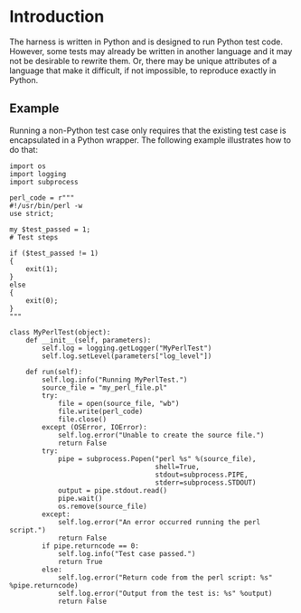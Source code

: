 # Introduction #

The harness is written in Python and is designed to run Python test code.  However, some tests may already be written in another language and it may not be desirable to rewrite them.  Or, there may be unique attributes of a language that make it difficult, if not impossible, to reproduce exactly in Python.

## Example ##

Running a non-Python test case only requires that the existing test case is encapsulated in a Python wrapper.  The following example illustrates how to do that:

```
import os
import logging
import subprocess

perl_code = r"""
#!/usr/bin/perl -w
use strict;

my $test_passed = 1;
# Test steps

if ($test_passed != 1)
{
    exit(1);
}
else
{
    exit(0);
}
"""

class MyPerlTest(object):
    def __init__(self, parameters):
        self.log = logging.getLogger("MyPerlTest")
        self.log.setLevel(parameters["log_level"])

    def run(self):
        self.log.info("Running MyPerlTest.")
        source_file = "my_perl_file.pl"
        try:
            file = open(source_file, "wb")
            file.write(perl_code)
            file.close()
        except (OSError, IOError):
            self.log.error("Unable to create the source file.")
            return False
        try:
            pipe = subprocess.Popen("perl %s" %(source_file),
                                    shell=True,
                                    stdout=subprocess.PIPE,
                                    stderr=subprocess.STDOUT)
            output = pipe.stdout.read()
            pipe.wait()
            os.remove(source_file)
        except:
            self.log.error("An error occurred running the perl script.")
            return False
        if pipe.returncode == 0:
            self.log.info("Test case passed.")
            return True
        else:
            self.log.error("Return code from the perl script: %s" %pipe.returncode)
            self.log.error("Output from the test is: %s" %output)
            return False
```